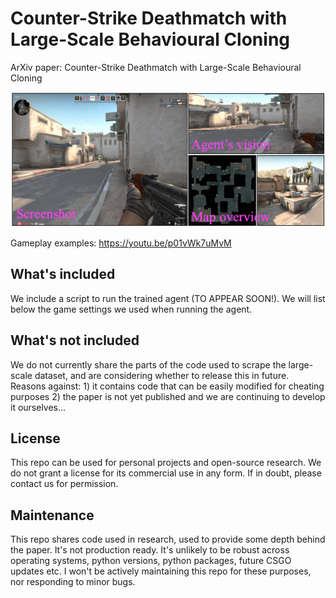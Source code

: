 # Counter-Strike Deathmatch with Large-Scale Behavioural Cloning
ArXiv paper: Counter-Strike Deathmatch with Large-Scale Behavioural Cloning

<img width="700" src="intro_fig_dm.png">

Gameplay examples: https://youtu.be/p01vWk7uMvM


## What's included
We include a script to run the trained agent (TO APPEAR SOON!). We will list below the game settings we used when running the agent.

## What's not included
We do not currently share the parts of the code used to scrape the large-scale dataset, and are considering whether to release this in future. Reasons against: 1) it contains code that can be easily modified for cheating purposes 2) the paper is not yet published and we are continuing to develop it ourselves...

## License
This repo can be used for personal projects and open-source research. We do not grant a license for its commercial use in any form. If in doubt, please contact us for permission.

## Maintenance
This repo shares code used in research, used to provide some depth behind the paper. It's not production ready. It's unlikely to be robust across operating systems, python versions, python packages, future CSGO updates etc. I won't be actively maintaining this repo for these purposes, nor responding to minor bugs.



